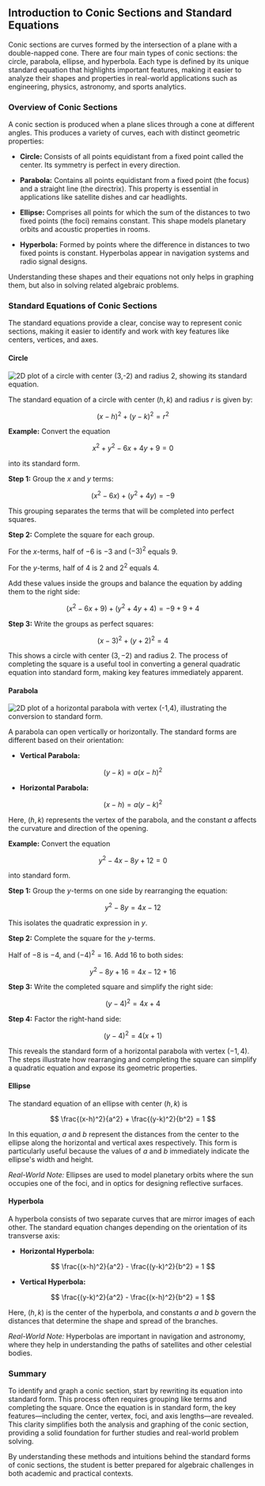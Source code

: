 ## Introduction to Conic Sections and Standard Equations

Conic sections are curves formed by the intersection of a plane with a double-napped cone. There are four main types of conic sections: the circle, parabola, ellipse, and hyperbola. Each type is defined by its unique standard equation that highlights important features, making it easier to analyze their shapes and properties in real-world applications such as engineering, physics, astronomy, and sports analytics.

### Overview of Conic Sections

A conic section is produced when a plane slices through a cone at different angles. This produces a variety of curves, each with distinct geometric properties:

- **Circle:** Consists of all points equidistant from a fixed point called the center. Its symmetry is perfect in every direction.

- **Parabola:** Contains all points equidistant from a fixed point (the focus) and a straight line (the directrix). This property is essential in applications like satellite dishes and car headlights.

- **Ellipse:** Comprises all points for which the sum of the distances to two fixed points (the foci) remains constant. This shape models planetary orbits and acoustic properties in rooms.

- **Hyperbola:** Formed by points where the difference in distances to two fixed points is constant. Hyperbolas appear in navigation systems and radio signal designs.

Understanding these shapes and their equations not only helps in graphing them, but also in solving related algebraic problems.

### Standard Equations of Conic Sections

The standard equations provide a clear, concise way to represent conic sections, making it easier to identify and work with key features like centers, vertices, and axes.

#### Circle

![2D plot of a circle with center $(3,-2)$ and radius $2$, showing its standard equation.](images/plot_1_08-03-lesson-introduction-to-conic-sections-and-standard-equations.md.png)

The standard equation of a circle with center $(h,k)$ and radius $r$ is given by:

$$
(x-h)^2 + (y-k)^2 = r^2
$$

**Example:** Convert the equation

$$
x^2 + y^2 - 6x + 4y + 9 = 0
$$

into its standard form.

**Step 1:** Group the $x$ and $y$ terms:

$$
(x^2 - 6x) + (y^2 + 4y) = -9
$$

This grouping separates the terms that will be completed into perfect squares.

**Step 2:** Complete the square for each group.

For the $x$-terms, half of $-6$ is $-3$ and $(-3)^2$ equals $9$.

For the $y$-terms, half of $4$ is $2$ and $2^2$ equals $4$.

Add these values inside the groups and balance the equation by adding them to the right side:

$$
(x^2 - 6x + 9) + (y^2 + 4y + 4) = -9 + 9 + 4
$$

**Step 3:** Write the groups as perfect squares:

$$
(x-3)^2 + (y+2)^2 = 4
$$

This shows a circle with center $(3,-2)$ and radius $2$. The process of completing the square is a useful tool in converting a general quadratic equation into standard form, making key features immediately apparent.

#### Parabola

![2D plot of a horizontal parabola with vertex $(-1,4)$, illustrating the conversion to standard form.](images/plot_2_08-03-lesson-introduction-to-conic-sections-and-standard-equations.md.png)

A parabola can open vertically or horizontally. The standard forms are different based on their orientation:

- **Vertical Parabola:**

$$
(y-k) = a(x-h)^2
$$

- **Horizontal Parabola:**

$$
(x-h) = a(y-k)^2
$$

Here, $(h,k)$ represents the vertex of the parabola, and the constant $a$ affects the curvature and direction of the opening.

**Example:** Convert the equation

$$
y^2 - 4x - 8y + 12 = 0
$$

into standard form.

**Step 1:** Group the $y$-terms on one side by rearranging the equation:

$$
y^2 - 8y = 4x - 12
$$

This isolates the quadratic expression in $y$.

**Step 2:** Complete the square for the $y$-terms.

Half of $-8$ is $-4$, and $(-4)^2 = 16$. Add $16$ to both sides:

$$
y^2 - 8y + 16 = 4x - 12 + 16
$$

**Step 3:** Write the completed square and simplify the right side:

$$
(y-4)^2 = 4x + 4
$$

**Step 4:** Factor the right-hand side:

$$
(y-4)^2 = 4(x+1)
$$

This reveals the standard form of a horizontal parabola with vertex $(-1,4)$. The steps illustrate how rearranging and completing the square can simplify a quadratic equation and expose its geometric properties.

#### Ellipse

The standard equation of an ellipse with center $(h,k)$ is

$$
\frac{(x-h)^2}{a^2} + \frac{(y-k)^2}{b^2} = 1
$$

In this equation, $a$ and $b$ represent the distances from the center to the ellipse along the horizontal and vertical axes respectively. This form is particularly useful because the values of $a$ and $b$ immediately indicate the ellipse's width and height.

*Real-World Note:* Ellipses are used to model planetary orbits where the sun occupies one of the foci, and in optics for designing reflective surfaces.

#### Hyperbola

A hyperbola consists of two separate curves that are mirror images of each other. The standard equation changes depending on the orientation of its transverse axis:

- **Horizontal Hyperbola:**

$$
\frac{(x-h)^2}{a^2} - \frac{(y-k)^2}{b^2} = 1
$$

- **Vertical Hyperbola:**

$$
\frac{(y-k)^2}{a^2} - \frac{(x-h)^2}{b^2} = 1
$$

Here, $(h,k)$ is the center of the hyperbola, and constants $a$ and $b$ govern the distances that determine the shape and spread of the branches.

*Real-World Note:* Hyperbolas are important in navigation and astronomy, where they help in understanding the paths of satellites and other celestial bodies.

### Summary

To identify and graph a conic section, start by rewriting its equation into standard form. This process often requires grouping like terms and completing the square. Once the equation is in standard form, the key features—including the center, vertex, foci, and axis lengths—are revealed. This clarity simplifies both the analysis and graphing of the conic section, providing a solid foundation for further studies and real-world problem solving.

By understanding these methods and intuitions behind the standard forms of conic sections, the student is better prepared for algebraic challenges in both academic and practical contexts.